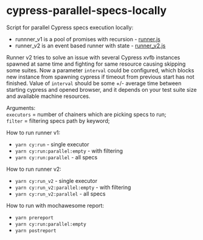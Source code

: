 # cypress-parallel-specs-locally
Script for parallel Cypress specs execution locally: 
 - runnner_v1 is a pool of promises with recursion - [runner.js](cypress/scripts/runner.js)
 - runner_v2 is an event based runner with state - [runner_v2.js](cypress/scripts/runner_v2.js)

Runner v2 tries to solve an issue with several Cypress xvfb instances spawned at same time and fighting for same resource causing skipping some suites. Now a parameter `interval` could be configured, which blocks new instance from spawning cypress if timeout from previous start has not finished. Value of `interval` should be some +/- average time between starting cypress and opened browser, and it depends on your test suite size and available machine resources.



Arguments:  
`executors` = number of chainers which are picking specs to run;  
`filter` = filtering specs path by keyword;  

How to run runner v1:  
 - ```yarn cy:run``` - single executor
 - ```yarn cy:run:parallel:empty``` - with filtering
 - ```yarn cy:run:parallel``` - all specs
 
How to run runner v2:  
 - ```yarn cy:run_v2``` - single executor
 - ```yarn cy:run_v2:parallel:empty``` - with filtering
 - ```yarn cy:run_v2:parallel``` - all specs

How to run with mochawesome report:
 -  ```yarn prereport```
 - ```yarn cy:run:parallel:empty```
 - ```yarn postreport```
